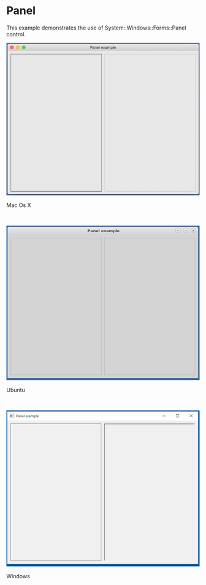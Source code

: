 # Panel
This example demonstrates the use of System::Windows::Forms::Panel control.
<BR>

![GitHub Logo](../../../Documentations/Images/Examples/Forms/PanelM.png)
<p align="left">Mac Os X</p>
<BR>

![GitHub Logo](../../../Documentations/Images/Examples/Forms/PanelU.png)
<p align="left">Ubuntu</p>
<BR>

![GitHub Logo](../../../Documentations/Images/Examples/Forms/PanelW.png)
<p align="left">Windows</p>
<BR>
